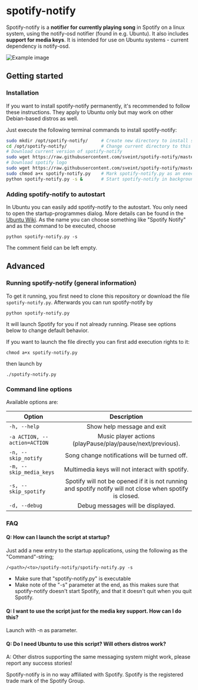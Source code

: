 spotify-notify
==============

Spotify-notify is a __notifier for currently playing song__ in Spotify on a linux system, using the notify-osd notifier (found in e.g. Ubuntu). It also includes __support for media keys__. It is intended for use on Ubuntu systems - current dependency is notify-osd.

![Example image](https://dl.dropbox.com/u/100344/spotifynotify2.png)


Getting started
---------------
### Installation

If you want to install spotify-notify permanently, it's recommended to follow these instructions. They apply to Ubuntu only but may work on other Debian-based distros as well.

Just execute the following terminal commands to install spotify-notify:
```bash
sudo mkdir /opt/spotify-notify/     # Create new directory to install spotify-notify
cd /opt/spotify-notify/             # Change current directory to this folder
# Download current version of spotify-notify
sudo wget https://raw.githubusercontent.com/sveint/spotify-notify/master/spotify-notify.py
# Download spotify logo
sudo wget https://raw.githubusercontent.com/sveint/spotify-notify/master/icon_spotify.png
sudo chmod a+x spotify-notify.py    # Mark spotify-notify.py as an executable
python spotify-notify.py -s &       # Start spotify-notify in background
```

### Adding spotify-notify to autostart
In Ubuntu you can easily add spotify-notify to the autostart. You only need to open the startup-programmes dialog. More details can be found in the [Ubuntu Wiki](https://help.ubuntu.com/community/AddingProgramToSessionStartup#Startup_Programs). As the name you can choose something like "Spotify Notify" and as the command to be executed, choose

`python spotify-notify.py -s`

The comment field can be left empty.

Advanced
--------
### Running spotify-notify (general information)
To get it running, you first need to clone this repository or download the file `spotify-notify.py`. Afterwards you can run spotify-notify by

`python spotify-notify.py`

It will launch Spotify for you if not already running. Please see options below to change default behavior.

If you want to launch the file directly you can first add execution rights to it:

`chmod a+x spotify-notify.py`

then launch by

`./spotify-notify.py`

### Command line options

Available options are:

| Option                        | Description                                                |
| ------------------------------|:----------------------------------------------------------:|
| `-h, --help`                  | Show help message and exit                                 |
| `-a ACTION, --action=ACTION`  | Music player actions (playPause/play/pause/next/previous). |
| `-n, --skip_notify`           | Song change notifications will be turned off.              |
| `-m, --skip_media_keys`       | Multimedia keys will not interact with spotify.            |
| `-s, --skip_spotify`          | Spotify will not be opened if it is not running and spotify notify will not close when spotify is closed. |
| `-d, --debug`                 | Debug messages will be displayed.                          |



### FAQ


#### Q: How can I launch the script at startup?

Just add a new entry to the startup applications, using the following as the "Command"-string;

`/<path>/<to>/spotify-notify/spotify-notify.py -s`

- Make sure that "spotify-notify.py" is executable
- Make note of the "-s" parameter at the end, as this makes sure that spotify-notify doesn't start Spotify, and that it doesn't quit when you quit Spotify.


#### Q: I want to use the script just for the media key support. How can I do this?

Launch with -n as parameter.


#### Q: Do I need Ubuntu to use this script? Will others distros work?

A: Other distros supporting the same messaging system might work, please report any success stories!


Spotify-notify is in no way affiliated with Spotify. Spotify is the registered trade mark of the Spotify Group.
